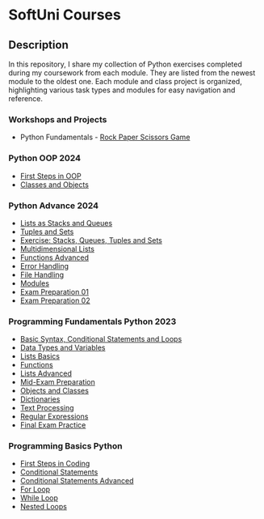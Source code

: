 # SoftUni Courses

## Description
In this repository, I share my collection of Python exercises completed during my coursework from each module. They are listed from the newest module to the oldest one. Each module and class project is organized, highlighting various task types and modules for easy navigation and reference.

### Workshops and Projects
   - Python Fundamentals - [Rock Paper Scissors Game](https://github.com/DenisAhmed98/RockPaperScissorsGame)

### Python OOP 2024
   - [First Steps in OOP](https://github.com/DenisAhmed98/SoftUni-Courses/tree/main/Python%20OOP%202024/First%20Steps%20in%20OOP)
   - [Classes and Objects](https://github.com/DenisAhmed98/SoftUni-Courses/tree/main/Python%20OOP%202024/Classes%20and%20Objects)


### Python Advance 2024
   - [Lists as Stacks and Queues](https://github.com/DenisAhmed98/SoftUni-Courses/tree/main/Python%20Advanced%202024/Lists%20as%20Stacks%20and%20Queues)
   - [Tuples and Sets](https://github.com/DenisAhmed98/SoftUni-Courses/tree/main/Python%20Advanced%202024/Tuples%20and%20Sets)
   - [Exercise: Stacks, Queues, Tuples and Sets](https://github.com/DenisAhmed98/SoftUni-Courses/tree/main/Python%20Advanced%202024/Exercise%20Stacks%20Queues%20Tuples%20and%20Sets)
   - [Multidimensional Lists](https://github.com/DenisAhmed98/SoftUni-Courses/tree/main/Python%20Advanced%202024/Multidimensional%20Lists)
   - [Functions Advanced](https://github.com/DenisAhmed98/SoftUni-Courses/tree/main/Python%20Advanced%202024/Functions%20Advanced)
   - [Error Handling](https://github.com/DenisAhmed98/SoftUni-Courses/tree/main/Python%20Advanced%202024/Error%20Handling)
   - [File Handling](https://github.com/DenisAhmed98/SoftUni-Courses/tree/main/Python%20Advanced%202024/File%20Handling)
   - [Modules](https://github.com/DenisAhmed98/SoftUni-Courses/tree/main/Python%20Advanced%202024/Modules)
   - [Exam Preparation 01]()
   - [Exam Preparation 02](https://github.com/DenisAhmed98/SoftUni-Courses/tree/main/Python%20Advanced%202024/Exam%20Prep%2002)


### Programming Fundamentals Python 2023
   - [Basic Syntax, Conditional Statements and Loops](https://github.com/DenisAhmed98/SoftUni-Courses/tree/main/Programming%20Fundamentals%20Python%202023/Basic%20Syntax%20Conditional%20Statements%20and%20Loops)
   - [Data Types and Variables](https://github.com/DenisAhmed98/SoftUni-Courses/tree/main/Programming%20Fundamentals%20Python%202023/Data%20Types%20and%20Variables)
   - [Lists Basics](https://github.com/DenisAhmed98/SoftUni-Courses/tree/main/Programming%20Fundamentals%20Python%202023/Lists%20Basics)
   - [Functions](https://github.com/DenisAhmed98/SoftUni-Courses/tree/main/Programming%20Fundamentals%20Python%202023/Functions)
   - [Lists Advanced](https://github.com/DenisAhmed98/SoftUni-Courses/tree/main/Programming%20Fundamentals%20Python%202023/Lists%20Advanced)
   - [Mid-Exam Preparation](https://github.com/DenisAhmed98/SoftUni-Courses/tree/main/Programming%20Fundamentals%20Python%202023/MidExam%20Practice)
   - [Objects and Classes](https://github.com/DenisAhmed98/SoftUni-Courses/tree/main/Programming%20Fundamentals%20Python%202023/Objects%20and%20Classes)
   - [Dictionaries](https://github.com/DenisAhmed98/SoftUni-Courses/tree/main/Programming%20Fundamentals%20Python%202023/Dictionaries)
   - [Text Processing](https://github.com/DenisAhmed98/SoftUni-Courses/tree/main/Programming%20Fundamentals%20Python%202023/Text%20Processing)
   - [Regular Expressions](https://github.com/DenisAhmed98/SoftUni-Courses/tree/main/Programming%20Fundamentals%20Python%202023/RegEx)
   - [Final Exam Practice](https://github.com/DenisAhmed98/SoftUni-Courses/tree/main/Programming%20Fundamentals%20Python%202023/Final%20Exam%20Practice)


### Programming Basics Python
   - [First Steps in Coding](https://github.com/DenisAhmed98/SoftUni-Courses/tree/main/Programming%20Basics%20Python%202023/First%20Steps%20in%20Coding)
   - [Conditional Statements](https://github.com/DenisAhmed98/SoftUni-Courses/tree/main/Programming%20Basics%20Python%202023/Conditional%20Statements)
   - [Conditional Statements Advanced](https://github.com/DenisAhmed98/SoftUni-Courses/tree/main/Programming%20Basics%20Python%202023/Conditional%20Statements%20Advanced)
   - [For Loop](https://github.com/DenisAhmed98/SoftUni-Courses/tree/main/Programming%20Basics%20Python%202023/For%20Loop)
   - [While Loop](https://github.com/DenisAhmed98/SoftUni-Courses/tree/main/Programming%20Basics%20Python%202023/While%20Loop)
   - [Nested Loops](https://github.com/DenisAhmed98/SoftUni-Courses/tree/main/Programming%20Basics%20Python%202023/Nested%20Loops)


